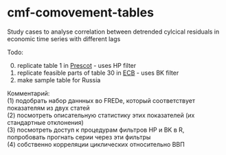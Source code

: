 # cmf-comovement-tables
Study cases to analyse correlation between detrended cylcical residuals in economic time series with different lags

Todo:

0. replicate table 1 in [Prescot](https://github.com/epogrebnyak/cmf-comovement-tables/blob/master/pres86.pdf) - uses HP filter
0. replicate feasible parts of table 30 in [ECB](https://github.com/epogrebnyak/cmf-comovement-tables/blob/master/ecbwp095.pdf) - uses BK filter
0. make sample table for Russia

Комментарий:  
(1) подобрать набор даннных во FREDe, который соответствует показателям из двух статей  
(2) посмотреть описательную статистику этих показателей (их стандартные отклонения)  
(3) посмотреть доступ к процедурам фильтров HP и BK в R, попробовать прогнать серии через эти фильтры  
(4) собственно корреляции циклических относительно ВВП
